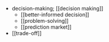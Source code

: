 - decision-making; [[decision making]]
    - [[better-informed decision]]
    - [[problem-solving]]
    - [[prediction market]]
- [[trade-off]]
